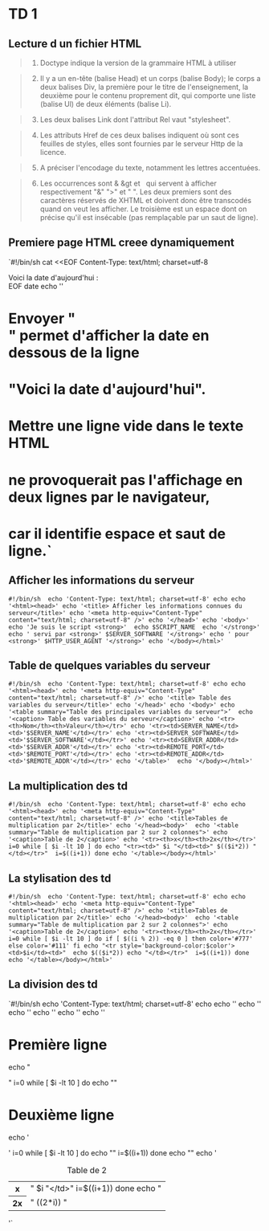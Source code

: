 TD 1
====

Lecture d un fichier HTML
-------------------------

> 1. Doctype indique la version de la grammaire HTML à utiliser

> 2. Il y a un en-tête (balise Head) et un corps (balise Body); 
>    le corps a deux balises Div, la première pour le titre de l'enseignement,
>    la deuxième pour le contenu proprement dit,
>    qui comporte une liste (balise Ul) de deux éléments (balise Li).

> 3. Les deux balises Link dont l'attribut Rel vaut "stylesheet".

> 4. Les attributs Href de ces deux balises indiquent où sont ces feuilles de styles,
>    elles sont fournies par le serveur Http de la licence.

> 5. A préciser l'encodage du texte, notamment les lettres accentuées.

> 6. Les occurrences sont &amp; &gt et &nbsp;
>    qui servent à afficher respectivement "&" ">" et " ". 
>    Les deux premiers sont des caractères réservés de XHTML
>    et doivent donc être transcodés quand on veut les afficher.
>    Le troisième est un espace dont on précise qu'il est insécable
>    (pas remplaçable par un saut de ligne).

Premiere page HTML creee dynamiquement
--------------------------------------

`#!/bin/sh
 cat <<EOF
 Content-Type: text/html; charset=utf-8
 <html><head>
 <meta http-equiv="Content-Type" content="text/html; charset=utf-8" />
 <title> Page HTML dynamique indiquant la date</title>
 </head>
 <body>
 Voici la date d'aujourd'hui :
 <br />
 EOF
 date
 echo '</body></html>'

 # Envoyer "<br />" permet d'afficher la date en dessous de la ligne
 # "Voici la date d'aujourd'hui".
 # Mettre une ligne vide dans le texte HTML 
 # ne provoquerait pas l'affichage en deux lignes par le navigateur,
 # car il identifie espace et saut de ligne.`

Afficher les informations du serveur
------------------------------------

 `#!/bin/sh 
 echo 'Content-Type: text/html; charset=utf-8'
 echo
 echo '<html><head>'
 echo '<title> Afficher les informations connues du serveur</title>'
 echo '<meta http-equiv="Content-Type" content="text/html; charset=utf-8" />'
 echo '</head>'
 echo '<body>'
 echo 'Je suis le script <strong>' 
 echo $SCRIPT_NAME 
 echo '</strong>'
 echo ' servi par <strong>' $SERVER_SOFTWARE '</strong>'
 echo ' pour <strong>' $HTTP_USER_AGENT '</strong>'
 echo '</body></html>' `

Table de quelques variables du serveur
--------------------------------------

`#!/bin/sh 
 echo 'Content-Type: text/html; charset=utf-8'
 echo
 echo '<html><head>'
 echo '<meta http-equiv="Content-Type" content="text/html; charset=utf-8" />'
 echo '<title> Table des variables du serveur</title>'
 echo '</head>'
 echo '<body>'
 echo '<table summary="Table des principales variables du serveur">’ 
 echo '<caption> Table des variables du serveur</caption>'
 echo '<tr><th>Nom</th><th>Valeur</th></tr>'
 echo '<tr><td>SERVER_NAME</td><td>'$SERVER_NAME'</td></tr>'
 echo '<tr><td>SERVER_SOFTWARE</td><td>'$SERVER_SOFTWARE'</td></tr>'
 echo '<tr><td>SERVER_ADDR</td><td>'$SERVER_ADDR'</td></tr>'
 echo '<tr><td>REMOTE_PORT</td><td>'$REMOTE_PORT'</td></tr>'
 echo '<tr><td>REMOTE_ADDR</td><td>'$REMOTE_ADDR'</td></tr>'
 echo '</table>' 
 echo '</body></html>'`

La multiplication des td
------------------------

`#!/bin/sh 
 echo 'Content-Type: text/html; charset=utf-8'
 echo
 echo '<html><head>'
 echo '<meta http-equiv="Content-Type" content="text/html; charset=utf-8" />'
 echo '<title>Tables de multiplication par 2</title>'
 echo '</head><body>' 
 echo '<table summary="Table de multiplication par 2 sur 2 colonnes">'
 echo '<caption>Table de 2</caption>'
 echo '<tr><th>x</th><th>2x</th></tr>'
 i=0
 while [ $i -lt 10 ]
 do
 echo "<tr><td>" $i "</td><td>" $(($i*2)) "</td></tr>" 
 i=$((i+1))
 done
 echo '</table></body></html>'`

La stylisation des td
---------------------

`#!/bin/sh 
 echo 'Content-Type: text/html; charset=utf-8'
 echo
 echo '<html><head>'
 echo '<meta http-equiv="Content-Type" content="text/html; charset=utf-8" />'
 echo '<title>Tables de multiplication par 2</title>'
 echo '</head><body>' 
 echo '<table summary="Table de multiplication par 2 sur 2 colonnes">'
 echo '<caption>Table de 2</caption>'
 echo '<tr><th>x</th><th>2x</th></tr>'
 i=0
 while [ $i -lt 10 ]
 do
 if [ $((i % 2)) -eq 0 ]
 then
 color='#777'
 else
 color='#111'
 fi
 echo "<tr style='background-color:$color'><td>$i</td><td>" 
 echo $(($i*2))
 echo "</td></tr>" 
 i=$((i+1))
 done
 echo '</table></body></html>'`

La division des td
------------------

`#!/bin/sh 
 echo 'Content-Type: text/html; charset=utf-8'
 echo
 echo '<html><head>'
 echo '<meta http-equiv="Content-Type" content="text/html; charset=utf-8" />'
 echo '<title>Tables de multiplication par 2 sur 10 lignes</title>'
 echo '</head><body>' 
 echo '<table summary="Table de 2 sur 10 colonnes">'
 echo '<caption>Table de 2</caption>'

 # Première ligne
 echo "<tr><th>x</th>"
 i=0
 while [ $i -lt 10 ]
 do
 echo "<td>" $i "</td>"
 i=$((i+1))
 done
 echo "</tr>"

 # Deuxième ligne

 echo '<tr><th>2x</th>'
 i=0
 while [ $i -lt 10 ]
 do
 echo "<td>" $((2*$i)) "</td>"
 i=$((i+1))
 done
 echo "</tr>"
 echo '</table></body></html>'`
